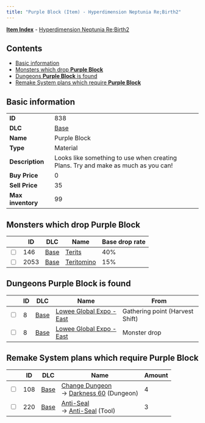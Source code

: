 ```yaml
---
title: "Purple Block (Item) - Hyperdimension Neptunia Re;Birth2"
---
```


[**Item Index**](/neptunia/rb2/item/index.html) - [Hyperdimension Neptunia Re;Birth2](/neptunia/rb2)

## Contents

- [Basic information](#basic-information)
- [Monsters which drop **Purple Block**](#monsters-which-drop-purple-block)
- [Dungeons **Purple Block** is found](#dungeons-purple-block-is-found)
- [Remake System plans which require **Purple Block**](#remake-system-plans-which-require-purple-block)

## Basic information

|   |   |
| -- | -- |
| **ID** | 838 |
| **DLC** | [Base](/neptunia/rb2/dlc/0-base.html) |
| **Name** | Purple Block |
| **Type** | Material |
| **Description** | Looks like something to use when creating Plans. Try and make as much as you can! |
| **Buy Price** | 0 |
| **Sell Price** | 35 |
| **Max inventory** | 99 |

## Monsters which drop **Purple Block**

|    | ID | DLC | Name | Base drop rate |
| -- | -- | --- | ---- | -------------- |
| <input type="checkbox" id="rb2-monster-0-146" class="trackbox" /> | 146 | [Base](/neptunia/rb2/dlc/0-base.html) | [Terits](/neptunia/rb2/monster/0-146-terits.html) | 40% |
| <input type="checkbox" id="rb2-monster-0-2053" class="trackbox" /> | 2053 | [Base](/neptunia/rb2/dlc/0-base.html) | [Teritomino](/neptunia/rb2/monster/0-2053-teritomino.html) | 15% |

## Dungeons **Purple Block** is found

|    | ID | DLC | Name | From |
| -- | -- | --- | ---- | ---- |
| <input type="checkbox" id="rb2-dungeon-0-8" class="trackbox" /> | 8 | [Base](/neptunia/rb2/dlc/0-base.html) | [Lowee Global Expo - East](/neptunia/rb2/dungeon/0-8-lowee-global-expo-east.html) | Gathering point (Harvest Shift) |
| <input type="checkbox" id="rb2-dungeon-0-8" class="trackbox" /> | 8 | [Base](/neptunia/rb2/dlc/0-base.html) | [Lowee Global Expo - East](/neptunia/rb2/dungeon/0-8-lowee-global-expo-east.html) | Monster drop |

## Remake System plans which require **Purple Block**

|    | ID | DLC | Name | Amount |
| -- | -- | --- | ---- | ------ |
| <input type="checkbox" id="rb2-remake-0-108" class="trackbox" /> | 108 | [Base](/neptunia/rb2/dlc/0-base.html) | [Change Dungeon](/neptunia/rb2/remake/0-108-change-dungeon.html)<br />→ [Darkness 60](/neptunia/rb2/dungeon/0-2-darkness-60.html) (Dungeon) | 4 |
| <input type="checkbox" id="rb2-remake-0-220" class="trackbox" /> | 220 | [Base](/neptunia/rb2/dlc/0-base.html) | [Anti-Seal](/neptunia/rb2/remake/0-220-anti-seal.html)<br />→ [Anti-Seal](/neptunia/rb2/item/0-25-anti-seal.html) (Tool) | 3 |